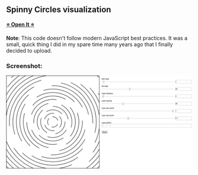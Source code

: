 ## Spinny Circles visualization

[**⭐ Open It ⭐**](https://vincerubinetti.github.io/spinny-circles/)

**Note**: This code doesn't follow modern JavaScript best practices.
It was a small, quick thing I did in my spare time many years ago that I finally decided to upload.

### Screenshot:
![screenshot](https://raw.githubusercontent.com/vincerubinetti/spinny-circles/master/screenshot.png)
